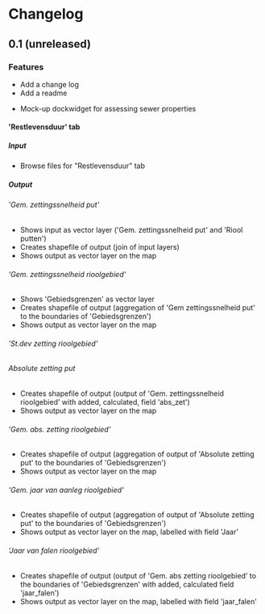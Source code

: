# Changelog

## 0.1 (unreleased)

### Features
- Add a change log
- Add a readme
* Mock-up dockwidget for assessing sewer properties
#### 'Restlevensduur' tab
##### Input
* Browse files for "Restlevensduur" tab
##### Output
###### 'Gem. zettingssnelheid put'
* Shows input as vector layer ('Gem. zettingssnelheid put' and 'Riool putten')
* Creates shapefile of output (join of input layers)
* Shows output as vector layer on the map
###### 'Gem. zettingssnelheid rioolgebied'
* Shows 'Gebiedsgrenzen' as vector layer
* Creates shapefile of output (aggregation of 'Gem zettingssnelheid put' to the boundaries of 'Gebiedsgrenzen')
* Shows output as vector layer on the map
###### 'St.dev zetting rioolgebied'
###### Absolute zetting put
* Creates shapefile of output (output of 'Gem. zettingssnelheid rioolgebied' with added, calculated, field 'abs_zet')
* Shows output as vector layer on the map
###### 'Gem. abs. zetting rioolgebied'
* Creates shapefile of output (aggregation of output of 'Absolute zetting put' to the boundaries of 'Gebiedsgrenzen')
* Shows output as vector layer on the map
###### 'Gem. jaar van aanleg rioolgebied'
* Creates shapefile of output (aggregation of output of 'Absolute zetting put' to the boundaries of 'Gebiedsgrenzen')
* Shows output as vector layer on the map, labelled with field 'Jaar'
###### 'Jaar van falen rioolgebied'
* Creates shapefile of output (output of 'Gem. abs zetting rioolgebied' to the boundaries of 'Gebiedsgrenzen' with added, calculated field 'jaar_falen')
* Shows output as vector layer on the map, labelled with field 'jaar_falen'